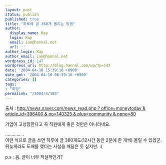 ```yaml
---
layout: post
status: publish
published: true
title: "하루에 글 360개 올리는 방법"
author:
  display_name: Kay
  login: Kay
  email: iam@hannal.net
  url: ''
author_login: Kay
author_email: iam@hannal.net
wordpress_id: 147
wordpress_url: http://blog.hannal.com/wp/?p=147
date: '2004-04-10 15:39:16 +0900'
date_gmt: '2004-04-10 06:39:16 +0900'
categories: []
tags:
- "희망"
permalink: "/2004/4/184"
---
```

<p>출처 : <a href="http://news.naver.com/news_read.php?office=moneytoday&article_id=396400&no=140325&plus=community&npno=80">http://news.naver.com/news_read.php ? office=moneytoday & article_id=396400 & no=140325 & plus=community & npno=80</a></p>
<p>기업이 고성장한다고 꼭 직원에게 좋은 것만은 아니라네요.</p>
<p>............. .<br />
이런 식으로 글을 쓰면 하루에 글 360개도(12시간 동안 2분에 한 개씩) 올릴 수 있겠군. 뒤늦게라도 도배를 했다는 사실을 깨달은 듯 싶지만. :(</p>
<p>p.s : 음. 글이 너무 직설적인가?</p>
